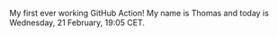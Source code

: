 My first ever working GitHub Action!
My name is Thomas and today is Wednesday, 21 February, 19:05 CET. 
